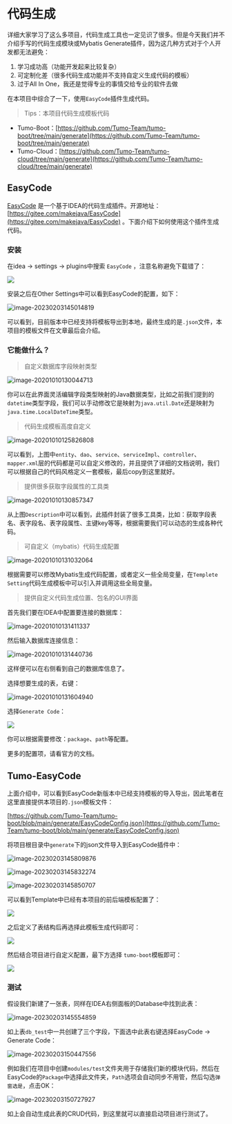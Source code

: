 # 代码生成

详细大家学习了这么多项目，代码生成工具也一定见识了很多。但是今天我们并不介绍手写的代码生成模块或Mybatis Generate插件，因为这几种方式对于个人开发都无法避免：

1. 学习成功高（功能开发起来比较复杂）
2. 可定制化差（很多代码生成功能并不支持自定义生成代码的模板）
3. 过于All In One，我还是觉得专业的事情交给专业的软件去做

在本项目中综合了一下，使用`EasyCode`插件生成代码。

> Tips：本项目代码生成模板代码

- Tumo-Boot：[https://github.com/Tumo-Team/tumo-boot/tree/main/generate](https://github.com/Tumo-Team/tumo-boot/tree/main/generate)
- Tumo-Cloud：[https://github.com/Tumo-Team/tumo-cloud/tree/main/generate](https://github.com/Tumo-Team/tumo-cloud/tree/main/generate)

## EasyCode

[EasyCode](https://gitee.com/makejava/EasyCode) 是一个基于IDEA的代码生成插件。开源地址：[https://gitee.com/makejava/EasyCode](https://gitee.com/makejava/EasyCode) 。下面介绍下如何使用这个插件生成代码。

### 安装

在idea -> settings -> plugins中搜索 `EasyCode` ，注意名称避免下载错了：

![](http://cdn.tycoding.cn/docs/202302031449491.png)

安装之后在Other Settings中可以看到EasyCode的配置，如下：

![image-20230203145014819](http://cdn.tycoding.cn/docs/202302031450846.png)

可以看到，目前版本中已经支持将模板导出到本地，最终生成的是`.json`文件，本项目的模板文件在文章最后会介绍。

### 它能做什么？

> 自定义数据库字段映射类型

![image-20201010130044713](http://tycoding.cn/imgs/20201010130044.png)

你可以在此界面灵活编辑字段类型映射的Java数据类型，比如之前我们提到的`datetime`类型字段，我们可以手动修改它是映射为`java.util.Date`还是映射为`java.time.LocalDateTime`类型。

> 代码生成模板高度自定义

![image-20201010125826808](http://tycoding.cn/imgs/20201010125832.png)

可以看到，上图中`entity`、`dao`、`service`、`serviceImpl`、`controller`、`mapper.xml`层的代码都是可以自定义修改的，并且提供了详细的文档说明，我们可以根据自己的代码风格定义一套模板，最后copy到这里就好。

> 提供很多获取字段属性的工具类

![image-20201010130857347](http://tycoding.cn/imgs/20201010130857.png)

从上图`Description`中可以看到，此插件封装了很多工具类，比如：获取字段表名、表字段名、表字段属性、主键key等等，根据需要我们可以动态的生成各种代码。

> 可自定义（mybatis）代码生成配置

![image-20201010131032064](http://tycoding.cn/imgs/20201010131032.png)

根据需要可以修改Mybatis生成代码配置，或者定义一些全局变量，在`Templete Setting`代码生成模板中可以引入并调用这些全局变量。

> 提供自定义代码生成位置、包名的GUI界面

首先我们要在IDEA中配置要连接的数据库：

![image-20201010131411337](http://tycoding.cn/imgs/20201010131411.png)

然后输入数据库连接信息：

![image-20201010131440736](http://tycoding.cn/imgs/20201010131440.png)

这样便可以在右侧看到自己的数据库信息了。

选择想要生成的表，右键：

![image-20201010131604940](http://tycoding.cn/imgs/20201010131605.png)

选择`Generate Code`：

![](http://cdn.tycoding.cn/docs/MIK-Cki5md.png)

你可以根据需要修改：`package`、`path`等配置。

更多的配置项，请看官方的文档。

## Tumo-EasyCode

上面介绍中，可以看到EasyCode新版本中已经支持模板的导入导出，因此笔者在这里直接提供本项目的`.json`模板文件：

[https://github.com/Tumo-Team/tumo-boot/blob/main/generate/EasyCodeConfig.json](https://github.com/Tumo-Team/tumo-boot/blob/main/generate/EasyCodeConfig.json)

将项目根目录中`generate`下的json文件导入到EasyCode插件中：

![image-20230203145809876](http://cdn.tycoding.cn/docs/202302031458908.png)

![image-20230203145832274](http://cdn.tycoding.cn/docs/202302031458303.png)

![image-20230203145850707](http://cdn.tycoding.cn/docs/202302031458734.png)

可以看到Template中已经有本项目的前后端模板配置了：

![](http://cdn.tycoding.cn/docs/MIK-v6YM4B.png)

之后定义了表结构后再选择此模板生成代码即可：

![](http://cdn.tycoding.cn/docs/MIK-wIfQV2.png)

然后结合项目进行自定义配置，最下方选择 `tumo-boot`模板即可：

![](http://cdn.tycoding.cn/docs/MIK-PNkoaE.png)

### 测试

假设我们新建了一张表，同样在IDEA右侧面板的Database中找到此表：

![image-20230203145554859](http://cdn.tycoding.cn/docs/202302031455902.png)

如上表`db_test`中一共创建了三个字段，下面选中此表右键选择EasyCode -> Generate Code：

![image-20230203150447556](http://cdn.tycoding.cn/docs/202302031504604.png)

例如我们在项目中创建`modules/test`文件夹用于存储我们新的模块代码，然后在EasyCode的`Package`中选择此文件夹，`Path`选项会自动同步不用管，然后勾选`弹窗选是`，点击OK：

![image-20230203150727927](http://cdn.tycoding.cn/docs/202302031507976.png)

如上会自动生成此表的CRUD代码，到这里就可以直接启动项目进行测试了。

